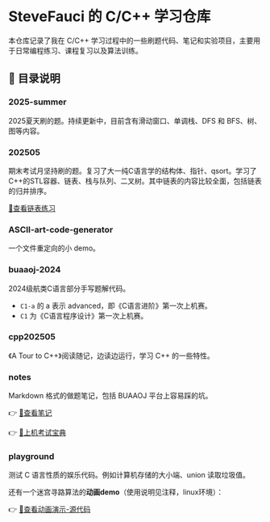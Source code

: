 # SteveFauci 的 C/C++ 学习仓库

本仓库记录了我在 C/C++ 学习过程中的一些刷题代码、笔记和实验项目，主要用于日常编程练习、课程复习以及算法训练。

## 📁 目录说明

### 2025-summer  

2025夏天刷的题。持续更新中，目前含有滑动窗口、单调栈、DFS 和 BFS、树、图等内容。

### 202505  

期末考试月坚持刷的题。复习了大一纯C语言学的结构体、指针、qsort。学习了C++的STL容器、链表、栈与队列、二叉树。其中链表的内容比较全面，包括链表的归并排序。

[🔗查看链表练习](202505/leetcode/1-linked_list/)

### ASCII-art-code-generator  

一个文件重定向的小 demo。

### buaaoj-2024  

2024级航类C语言部分手写题解代码。  

- `C1-a` 的 a 表示 advanced，即《C语言进阶》第一次上机赛。  
- `C1` 为《C语言程序设计》第一次上机赛。

### cpp202505  

《A Tour to C++》阅读随记，边读边运行，学习 C++ 的一些特性。

### notes  

Markdown 格式的做题笔记，包括 BUAAOJ 平台上容易踩的坑。

👉 [🔗查看笔记](notes/c-BUAA_OJ踩坑.md)

👉 [🔗上机考试宝典](notes/c-BUAA_OJ上机考试开卷考试笔记.md)

### playground  

测试 C 语言性质的娱乐代码。例如计算机存储的大小端、union 读取垃圾值。

还有一个迷宫寻路算法的**动画demo**（使用说明见注释，linux环境）：

👉 [🔗查看动画演示-源代码](playground/4-迷宫寻路-动画demo.cpp)
